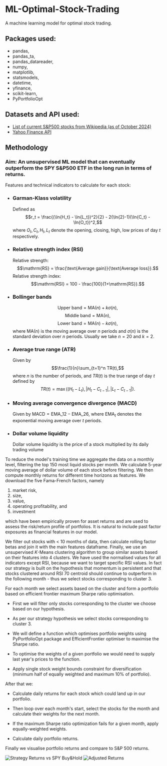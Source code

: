 # ML-Optimal-Stock-Trading
A machine learning model for optimal stock trading.

## Packages used:

- pandas,
- pandas_ta,
- pandas_datareader,
- numpy,
- matplotlib,
- statsmodels,
- datetime,
- yfinance,
- scikit-learn,
- PyPortfolioOpt

## Datasets and API used:
- [List of current S&P500 stocks from Wikipedia (as of October 2024)](https://en.wikipedia.org/wiki/List_of_S%26P_500_companies#S&P_500_component_stocks)
- [Yahoo Finance API](https://pypi.org/project/yfinance/)

## Methodology 

### Aim: An unsupervised ML model that can eventually outperform the SPY S&P500 ETF in the long run in terms of returns.

Features and technical indicators to calculate for each stock:
- ### Garman-Klass volatility

  Defined as $$r_t = \frac{(\ln{H_t} - \ln{L_t})^2}{2} - 2(\ln{2}-1)(\ln{C_t} - \ln{O_t})^2,$$
  where $O_t, C_t, H_t, L_t$ denote the opening, closing, high, low prices of day $t$ respectively.
- ### Relative strength index (RSI)

  Relative strength: $$\mathrm{RS} = \frac{\text{Average gain}}{\text{Average loss}}.$$
  Relative strength index: $$\mathrm{RSI} = 100 - \frac{100}{1+\mathrm{RS}}.$$ 
- ### Bollinger bands

  $$\text{Upper band} = \mathrm{MA}(n) + k\sigma(n),$$
  $$\text{Middle band} = \mathrm{MA}(n),$$
  $$\text{Lower band} = \mathrm{MA}(n) - k\sigma(n),$$
  where $\mathrm{MA}(n)$ is the moving average over $n$ periods and $\sigma(n)$ is the standard deviation over $n$ periods. Usually we take $n=20$ and $k=2$.
- ### Average true range (ATR)

  Given by $$\frac{1}{n}\sum_{t=1}^n TR(t),$$ where $n$ is the number of periods, and $TR(t)$ is the true range of day $t$ defined by $$TR(t)=\max((H_t-L_t), |H_t - C_{t-1}|, |L_t - C_{t-1}|).$$
- ### Moving average convergence divergence (MACD)

  Given by $\mathrm{MACD} = \mathrm{EMA}\_{12} - \mathrm{EMA}\_{26},$ where $\mathrm{EMA}_t$ denotes the exponential moving average over $t$ periods.
- ### Dollar volume liquidity

  Dollar volume liquidity is the price of a stock multiplied by its daily trading volume

To reduce the model's training time we aggregate the data on a monthly level, filtering the top 150 most liquid stocks per month. We calculate 5-year moving average of dollar volume of each stock before filtering. We then compute monthly returns for different time horizons as features. We download the five Fama-French factors, namely
1. market risk,
2. size,
3. value,
4. operating profitability, and
5. investment

which have been empirically proven for asset returns and are used to assess the risk/return profile of portfolios. It is natural to include past factor exposures as financial features in our model.

We filter out stocks with < 10 months of data, then calculate rolling factor betas and join it with the main features dataframe. Finally, we use an unsupervised $K$-Means clustering algorithm to group similar assets based on their features into 4 clusters. 
We have used the normalised values for all indicators except RSI, because we want to target specific RSI values. In fact our strategy is built on the hypothesis that momentum is persistent and that stocks clustered around RSI 70 centroid should continue to outperform in the following month - thus we select stocks corresponding to cluster 3.

For each month we select assets based on the cluster and form a portfolio based on efficient frontier maximum Sharpe ratio optimisation.

* First we will filter only stocks corresponding to the cluster we choose based on our hypothesis.

* As per our strategy hypothesis we select stocks corresponding to cluster 3.

* We will define a function which optimises portfolio weights using PyPortfolioOpt package and EfficientFrontier optimiser to maximise the Sharpe ratio.

* To optimise the weights of a given portfolio we would need to supply last year's prices to the function.

* Apply single stock weight bounds constraint for diversification (minimum half of equally weighted and maximum 10% of portfolio).

After that we:

* Calculate daily returns for each stock which could land up in our portfolio.

* Then loop over each month's start, select the stocks for the month and calculate their weights for the next month.

* If the maximum Sharpe ratio optimization fails for a given month, apply equally-weighted weights.

* Calculate daily portfolio returns.

Finally we visualise portfolio returns and compare to S&P 500 returns.

![Strategy Returns vs SPY Buy&Hold](https://github.com/user-attachments/assets/144cada6-1acb-471b-942f-e52d349bed29)
![Adjusted Returns](https://github.com/user-attachments/assets/efb554eb-7ccc-4e40-b70e-4106e805ece1)

